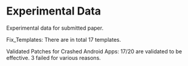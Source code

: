# Experimental Data
Experimental data for submitted paper.

Fix_Templates:
There are in total 17 templates.

Validated Patches for Crashed Android Apps:
17/20 are validated to be effective. 3 failed for various reasons.
